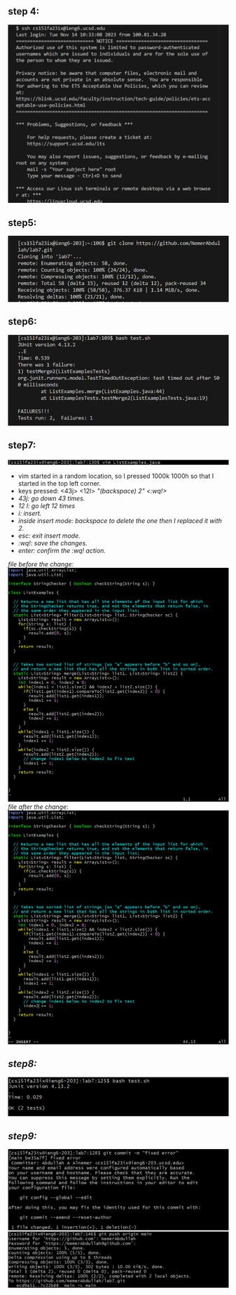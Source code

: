 ## step 4:
![Image](login.png)
## step5:
![Image](clone.png)
## step6:
![Image](failed.png)
## step7:
![Image](vimEnter.png)
- vim started in a random location, so I pressed 1000k 1000h so that I started in the top left corner.
- keys pressed: <43j> <12l> <i> "(backspace) 2" <esc> <:wq!> <enter>
- 43j: go down 43 times.
- 12 l: go left 12 times
- i: insert.
- inside insert mode: backspace to delete the one then I replaced it with 2.
- esc: exit insert mode.
- :wq!: save the changes.
- enter: confirm the :wq! action.

file before the change:
![Image](leftCorner.png)
file after the change:
![Image](inserted.png)

## step8:
![Image](success.png)
## step9:
![Image](commit.png)
![Image](push.png)
